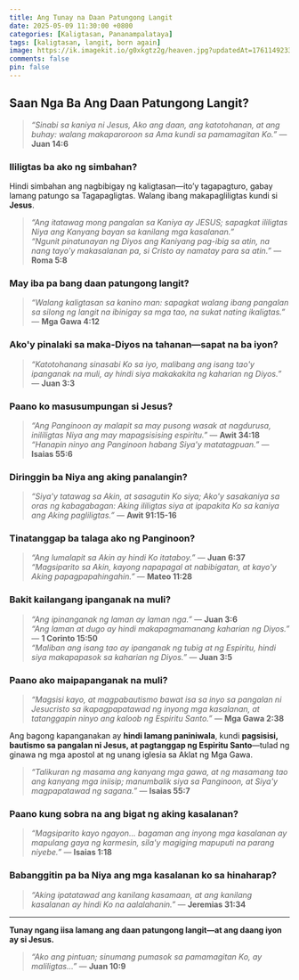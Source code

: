 ```yaml
---
title: Ang Tunay na Daan Patungong Langit
date: 2025-05-09 11:30:00 +0800
categories: [Kaligtasan, Pananampalataya]
tags: [kaligtasan, langit, born again]
image: https://ik.imagekit.io/g0xkgtz2g/heaven.jpg?updatedAt=1761149233025
comments: false
pin: false
---
```


## Saan Nga Ba Ang Daan Patungong Langit?

> _“Sinabi sa kaniya ni Jesus, Ako ang daan, ang katotohanan, at ang buhay: walang makaparoroon sa Ama kundi sa pamamagitan Ko.”_ — **Juan 14:6**

### Ililigtas ba ako ng simbahan?

Hindi simbahan ang nagbibigay ng kaligtasan—ito’y tagapagturo, gabay lamang patungo sa Tagapagligtas. Walang ibang makapagliligtas kundi si **Jesus**.

> _“Ang itatawag mong pangalan sa Kaniya ay JESUS; sapagkat ililigtas Niya ang Kanyang bayan sa kanilang mga kasalanan.”_  
> _“Ngunit pinatunayan ng Diyos ang Kaniyang pag-ibig sa atin, na nang tayo'y makasalanan pa, si Cristo ay namatay para sa atin.”_ — **Roma 5:8**

### May iba pa bang daan patungong langit?

> _“Walang kaligtasan sa kanino man: sapagkat walang ibang pangalan sa silong ng langit na ibinigay sa mga tao, na sukat nating ikaligtas.”_ — **Mga Gawa 4:12**

### Ako'y pinalaki sa maka-Diyos na tahanan—sapat na ba iyon?

> _“Katotohanang sinasabi Ko sa iyo, malibang ang isang tao'y ipanganak na muli, ay hindi siya makakakita ng kaharian ng Diyos.”_ — **Juan 3:3**

### Paano ko masusumpungan si Jesus?

> _“Ang Panginoon ay malapit sa may pusong wasak at nagdurusa, inililigtas Niya ang may mapagsisising espiritu.”_ — **Awit 34:18**  
> _“Hanapin ninyo ang Panginoon habang Siya'y matatagpuan.”_ — **Isaias 55:6**

### Diringgin ba Niya ang aking panalangin?

> _“Siya'y tatawag sa Akin, at sasagutin Ko siya; Ako'y sasakaniya sa oras ng kabagabagan: Aking ililigtas siya at ipapakita Ko sa kaniya ang Aking pagliligtas.”_ — **Awit 91:15-16**

### Tinatanggap ba talaga ako ng Panginoon?

> _“Ang lumalapit sa Akin ay hindi Ko itataboy.”_ — **Juan 6:37**  
> _“Magsiparito sa Akin, kayong napapagal at nabibigatan, at kayo'y Aking papagpapahingahin.”_ — **Mateo 11:28**

### Bakit kailangang ipanganak na muli?

> _“Ang ipinanganak ng laman ay laman nga.”_ — **Juan 3:6**  
> _“Ang laman at dugo ay hindi makapagmamanang kaharian ng Diyos.”_ — **1 Corinto 15:50**  
> _“Maliban ang isang tao ay ipanganak ng tubig at ng Espiritu, hindi siya makapapasok sa kaharian ng Diyos.”_ — **Juan 3:5**

### Paano ako maipapanganak na muli?

> _“Magsisi kayo, at magpabautismo bawat isa sa inyo sa pangalan ni Jesucristo sa ikapagpapatawad ng inyong mga kasalanan, at tatanggapin ninyo ang kaloob ng Espiritu Santo.”_ — **Mga Gawa 2:38**

Ang bagong kapanganakan ay **hindi lamang paniniwala**, kundi **pagsisisi, bautismo sa pangalan ni Jesus, at pagtanggap ng Espiritu Santo**—tulad ng ginawa ng mga apostol at ng unang iglesia sa Aklat ng Mga Gawa.

> _“Talikuran ng masama ang kanyang mga gawa, at ng masamang tao ang kanyang mga iniisip; manumbalik siya sa Panginoon, at Siya'y magpapatawad ng sagana.”_ — **Isaias 55:7**

### Paano kung sobra na ang bigat ng aking kasalanan?

> _“Magsiparito kayo ngayon... bagaman ang inyong mga kasalanan ay mapulang gaya ng karmesin, sila'y magiging mapuputi na parang niyebe.”_ — **Isaias 1:18**

### Babanggitin pa ba Niya ang mga kasalanan ko sa hinaharap?

> _“Aking ipatatawad ang kanilang kasamaan, at ang kanilang kasalanan ay hindi Ko na aalalahanin.”_ — **Jeremias 31:34**

---

**Tunay ngang iisa lamang ang daan patungong langit—at ang daang iyon ay si Jesus.**

> _“Ako ang pintuan; sinumang pumasok sa pamamagitan Ko, ay maliligtas…”_ — **Juan 10:9**
